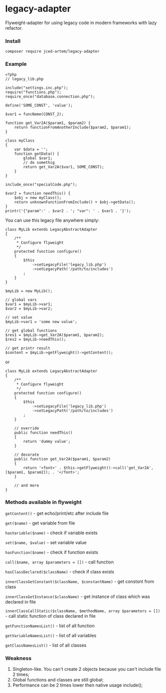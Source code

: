 # legacy-adapter
Flyweight-adapter for using legacy code in modern frameworks with lazy refactor.

### Install
```
composer require jced-artem/legacy-adapter
```
### Example
```
<?php
// legacy_lib.php

include("settings.inc.php");
require("functions.php");
require_once("database.connection.php");

define('SOME_CONST', 'value');

$var1 = funcName(CONST_2);

function get_Var2A($param1, $param2) {
    return functionFromAnotherInclude($param2, $param1);
}

class myClass
{
    var $data = '';
    function getData() {
        global $var1;
        // do somethig
        return get_Var2A($var1, SOME_CONST);
    }
}

include_once("specialCode.php");

$var2 = function needThis() {
    $obj = new myClass();
    return unknownFunctionFromInclude() + $obj->getData();
}
printr('{"param":' . $var2 . '; "var": ' . $var1 . '}');
```
You can use this legacy file anywhere simply:
```
class MyLib extends LegacyAbstractAdapter
{
    /**
     * Configure flyweight
     */
    protected function configure()
    {
        $this
            ->setLegacyFile('legacy_lib.php')
            ->setLegacyPath('/path/to/includes')
        ;
    }
}

$myLib = new MyLib();

// global vars
$var1 = $myLib->var1;
$var2 = $myLib->var2;

// set value
$myLib->var1 = 'some new value';

// get global functions
$res1 = $myLib->get_Var2A($param1, $param2);
$res2 = $myLib->needThis();

// get printr result
$content = $myLib->getFlyweight()->getContent();
```
or
```
class MyLib extends LegacyAbstractAdapter
{
    /**
     * Configure flyweight
     */
    protected function configure()
    {
        $this
            ->setLegacyFile('legacy_lib.php')
            ->setLegacyPath('/path/to/includes')
        ;
    }
    
    // override
    public function needThis()
    {
        return 'dummy value';
    }
    
    // decorate
    public function get_Var2A($param1, $param2)
    {
        return '<font>' . $this->getFlyweight()->call('get_Var2A', [$param1, $param2]); . '</font>';
    }
    
    // and more
}
```
### Methods available in flyweight

`getContent()` - get echo/print/etc after include file

`get($name)` - get variable from file

`hasVariable($name)` - check if variable exists

`set($name, $value)` - set variable value

`hasFunction($name)` - check if function exists

`call($name, array $parameters = [])` - call function

`hasClassDeclared($className)` - check if class exists

`innerClassGetConstant($className, $constantName)` - get constsnt from class

`innerClassGetInstance($className)` - get instance of class which was declared in file

`innerClassCallStatic($className, $methodName, array $parameters = [])` - call static function of class declared in file

`getFunctionNamesList()` - list of all function

`getVariableNamesList()` - list of all variables

`getClassNamesList()` - list of all classes

### Weakness
1. Singleton-like. You can't create 2 objects because you can't include file 2 times;
2. Global functions and classes are still global;
3. Performance can be 2 times lower then native usage include();
